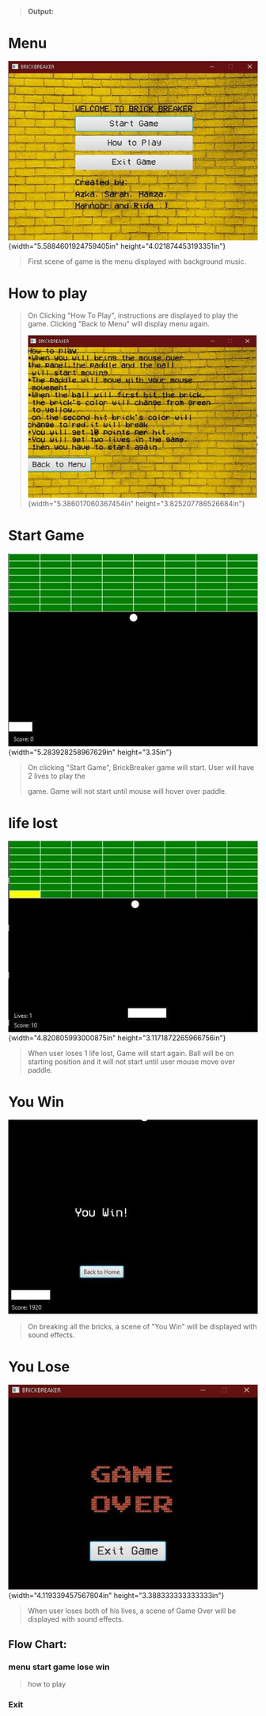 > **Output:**

# Menu

![](vertopal_3e1c187dc1b54901beef23fbea6b1a4c/media/image1.jpeg){width="5.5884601924759405in"
height="4.021874453193351in"}

> First scene of game is the menu displayed with background music.

# How to play

> On Clicking "How To Play", instructions are displayed to play the
> game. Clicking "Back to Menu" will display menu again.
>
> ![](vertopal_3e1c187dc1b54901beef23fbea6b1a4c/media/image2.jpeg){width="5.386017060367454in"
> height="3.825207786526684in"}

# Start Game

![](vertopal_3e1c187dc1b54901beef23fbea6b1a4c/media/image3.jpeg){width="5.283928258967629in"
height="3.35in"}

> On clicking "Start Game", BrickBreaker game will start. User will have
> 2 lives to play the
>
> game. Game will not start until mouse will hover over paddle.

# life lost

![](vertopal_3e1c187dc1b54901beef23fbea6b1a4c/media/image4.jpeg){width="4.820805993000875in"
height="3.1171872265966756in"}

> When user loses 1 life lost, Game will start again. Ball will be on
> starting position and it will not start until user mouse move over
> paddle.

# You Win

![](vertopal_3e1c187dc1b54901beef23fbea6b1a4c/media/image5.jpeg)

> On breaking all the bricks, a scene of "You Win" will be displayed
> with sound effects.

# You Lose

![](vertopal_3e1c187dc1b54901beef23fbea6b1a4c/media/image6.jpeg){width="4.119339457567804in"
height="3.388333333333333in"}

> When user loses both of his lives, a scene of Game Over will be
> displayed with sound effects.

## Flow Chart:

### menu start game lose win

> how to play

### Exit
